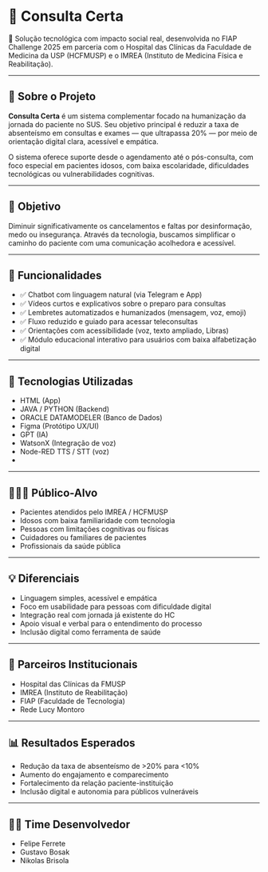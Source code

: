 # 📲 Consulta Certa

🚀 Solução tecnológica com impacto social real, desenvolvida no FIAP Challenge 2025 em parceria com o Hospital das Clínicas da Faculdade de Medicina da USP (HCFMUSP) e o IMREA (Instituto de Medicina Física e Reabilitação).

---

## 🧠 Sobre o Projeto

**Consulta Certa** é um sistema complementar focado na humanização da jornada do paciente no SUS. Seu objetivo principal é reduzir a taxa de absenteísmo em consultas e exames — que ultrapassa 20% — por meio de orientação digital clara, acessível e empática.

O sistema oferece suporte desde o agendamento até o pós-consulta, com foco especial em pacientes idosos, com baixa escolaridade, dificuldades tecnológicas ou vulnerabilidades cognitivas.

---

## 🎯 Objetivo

Diminuir significativamente os cancelamentos e faltas por desinformação, medo ou insegurança. Através da tecnologia, buscamos simplificar o caminho do paciente com uma comunicação acolhedora e acessível.

---

## 🧩 Funcionalidades

- ✅ Chatbot com linguagem natural (via Telegram e App)
- ✅ Vídeos curtos e explicativos sobre o preparo para consultas
- ✅ Lembretes automatizados e humanizados (mensagem, voz, emoji)
- ✅ Fluxo reduzido e guiado para acessar teleconsultas
- ✅ Orientações com acessibilidade (voz, texto ampliado, Libras)
- ✅ Módulo educacional interativo para usuários com baixa alfabetização digital

---

## 🧬 Tecnologias Utilizadas

- HTML (App)
- JAVA / PYTHON (Backend)
- ORACLE DATAMODELER (Banco de Dados)
- Figma (Protótipo UX/UI)
- GPT (IA)
- WatsonX (Integração de voz)
- Node-RED TTS / STT (voz)
- 

---

## 🧑‍🤝‍🧑 Público-Alvo

- Pacientes atendidos pelo IMREA / HCFMUSP
- Idosos com baixa familiaridade com tecnologia
- Pessoas com limitações cognitivas ou físicas
- Cuidadores ou familiares de pacientes
- Profissionais da saúde pública

---

## 💡 Diferenciais

- Linguagem simples, acessível e empática
- Foco em usabilidade para pessoas com dificuldade digital
- Integração real com jornada já existente do HC
- Apoio visual e verbal para o entendimento do processo
- Inclusão digital como ferramenta de saúde

---

## 🏥 Parceiros Institucionais

- Hospital das Clínicas da FMUSP
- IMREA (Instituto de Reabilitação)
- FIAP (Faculdade de Tecnologia)
- Rede Lucy Montoro

---

## 📊 Resultados Esperados

- Redução da taxa de absenteísmo de >20% para <10%
- Aumento do engajamento e comparecimento
- Fortalecimento da relação paciente-instituição
- Inclusão digital e autonomia para públicos vulneráveis

---

## 👨‍💻 Time Desenvolvedor

- Felipe Ferrete 
- Gustavo Bosak 
- Nikolas Brisola



